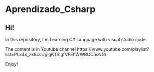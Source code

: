 # <br />Aprendizado_Csharp
<h2>Hi!</h2>
<p>In this repository, i'm Learning C# Language with visual studio code.</br></p>
<p>The content is in Youtube channel <link>https://www.youtube.com/playlist?list=PLx4x_zx8csUglgKTmgfVFEhWWBQCasNGi</link></br></p>
<p>Enjoy!</p>
